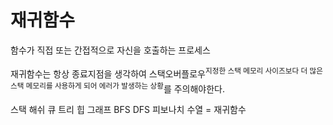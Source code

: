 # 재귀함수

함수가 직접 또는 간접적으로 자신을 호출하는 프로세스

재귀함수는 항상 종료지점을 생각하여 스택오버플로우<sup>지정한 스택 메모리 사이즈보다 더 많은 스택 메모리를 사용하게 되어 에러가 발생하는 상황</sup>를 주의해야한다.






스택
해쉬
큐
트리
힙
그래프
BFS
DFS
피보나치 수열 = 재귀함수
